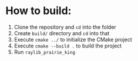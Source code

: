 # How to build:
1. Clone the repository and `cd` into the folder
2. Create `build/` directory and `cd` into that
3. Execute `cmake ../` to initialize the CMake project
4. Execute `cmake --build .` to build the project
5. Run `raylib_prairie_king`
